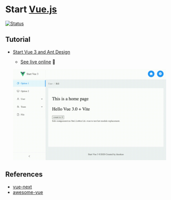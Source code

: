 # Start [Vue.js]

[vue.js]: http://vuejs.org/

[![Status](https://img.shields.io/badge/Vue-3.0-brightgreen)](https://github.com/vuejs/vue-next)

## Tutorial

- [Start Vue 3 and Ant Design](docs/start_vue3_antdv.md)

  - [See live online](https://ikuokuo.github.io/start-vue3/) 👀

  ![](docs/start_vue3_antdv/my-site.gif)

## References

- [vue-next](https://github.com/vuejs/vue-next)
- [awesome-vue](https://github.com/vuejs/awesome-vue)
